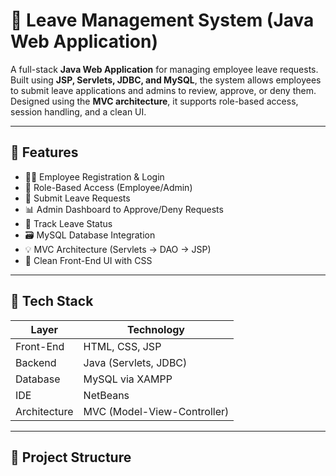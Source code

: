 # 🏢 Leave Management System (Java Web Application)

A full-stack **Java Web Application** for managing employee leave requests. Built using **JSP, Servlets, JDBC, and MySQL**, the system allows employees to submit leave applications and admins to review, approve, or deny them. Designed using the **MVC architecture**, it supports role-based access, session handling, and a clean UI.

---

## 🚀 Features

- 👨‍💼 Employee Registration & Login
- 🔐 Role-Based Access (Employee/Admin)
- 📝 Submit Leave Requests
- 📊 Admin Dashboard to Approve/Deny Requests
- 📅 Track Leave Status
- 🗃️ MySQL Database Integration
- 💡 MVC Architecture (Servlets → DAO → JSP)
- 🎨 Clean Front-End UI with CSS

---

## 🧰 Tech Stack

| Layer         | Technology                      |
|---------------|----------------------------------|
| Front-End     | HTML, CSS, JSP                  |
| Backend       | Java (Servlets, JDBC)           |
| Database      | MySQL via XAMPP                 |
| IDE           | NetBeans                        |
| Architecture  | MVC (Model-View-Controller)     |

---

## 📂 Project Structure

